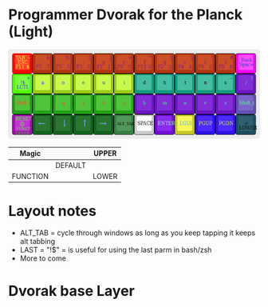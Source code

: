 # Programmer Dvorak for the Planck (Light)

![LAYOUT IMAGE v0.1](layout.jpg?raw=true "Planck Layout")

| Magic    |         | UPPER |
|----------|---------|-------|
|          | DEFAULT |       |
| FUNCTION |         | LOWER |

# Layout notes
-  ALT_TAB = cycle through windows as long as you keep tapping it keeps alt tabbing
-  LAST = "!$" = is useful for using the last parm in bash/zsh 
-  More to come


# Dvorak base Layer
